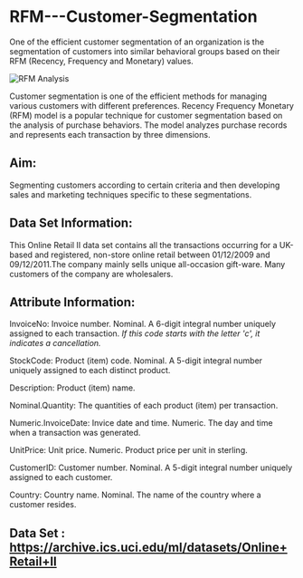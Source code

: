 # RFM---Customer-Segmentation

One of the efficient customer segmentation of an organization is the segmentation of customers into similar behavioral groups based on their RFM (Recency, Frequency and Monetary) values.

![RFM Analysis](https://user-images.githubusercontent.com/64853689/107374859-bcf80c00-6af0-11eb-8fb4-f75f193c3ebf.png)

Customer segmentation is one of the efficient methods for managing various customers with different preferences. Recency Frequency Monetary (RFM) model is a popular technique for customer segmentation based on the analysis of purchase behaviors. The model analyzes purchase records and represents each transaction by three dimensions.


## Aim:
Segmenting customers according to certain criteria and then developing sales and marketing techniques specific to these segmentations.


## Data Set Information:
This Online Retail II data set contains all the transactions occurring for a UK-based and registered, non-store online retail between 01/12/2009 and 09/12/2011.The company mainly sells unique all-occasion gift-ware. Many customers of the company are wholesalers.


## Attribute Information:
InvoiceNo: Invoice number. Nominal. A 6-digit integral number uniquely assigned to each transaction. *If this code starts with the letter 'c', it indicates a cancellation.*

StockCode: Product (item) code. Nominal. A 5-digit integral number uniquely assigned to each distinct product.

Description: Product (item) name. 

Nominal.Quantity: The quantities of each product (item) per transaction. 

Numeric.InvoiceDate: Invice date and time. Numeric. The day and time when a transaction was generated.

UnitPrice: Unit price. Numeric. Product price per unit in sterling.

CustomerID: Customer number. Nominal. A 5-digit integral number uniquely assigned to each customer.

Country: Country name. Nominal. The name of the country where a customer resides.


## Data Set : https://archive.ics.uci.edu/ml/datasets/Online+Retail+II
